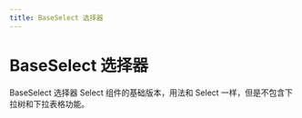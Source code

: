 ```yaml
---
title: BaseSelect 选择器
---
```


# BaseSelect 选择器

BaseSelect 选择器 Select 组件的基础版本，用法和 Select 一样，但是不包含下拉树和下拉表格功能。
